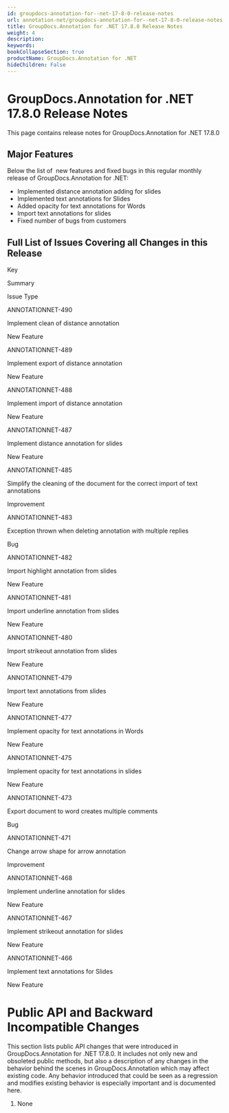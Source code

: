 ```yaml
---
id: groupdocs-annotation-for--net-17-8-0-release-notes
url: annotation-net/groupdocs-annotation-for--net-17-8-0-release-notes
title: GroupDocs.Annotation for .NET 17.8.0 Release Notes
weight: 4
description: 
keywords: 
bookCollapseSection: true
productName: GroupDocs.Annotation for .NET
hideChildren: False
---
```


# GroupDocs.Annotation for .NET 17.8.0 Release Notes


This page contains release notes for GroupDocs.Annotation for .NET 17.8.0

## Major Features

Below the list of  new features and fixed bugs in this regular monthly release of GroupDocs.Annotation for .NET:

*   Implemented distance annotation adding for slides 
*   Implemented text annotations for Slides 
*   Added opacity for text annotations for Words 
*   Import text annotations for slides 
*   Fixed number of bugs from customers

## Full List of Issues Covering all Changes in this Release

Key

Summary

Issue Type

ANNOTATIONNET-490

Implement clean of distance annotation

New Feature

ANNOTATIONNET-489

Implement export of distance annotation

New Feature

ANNOTATIONNET-488

Implement import of distance annotation

New Feature

ANNOTATIONNET-487

Implement distance annotation for slides

New Feature

ANNOTATIONNET-485

Simplify the cleaning of the document for the correct import of text annotations

Improvement

ANNOTATIONNET-483

Exception thrown when deleting annotation with multiple replies

Bug

ANNOTATIONNET-482

Import highlight annotation from slides

New Feature

ANNOTATIONNET-481

Import underline annotation from slides

New Feature

ANNOTATIONNET-480

Import strikeout annotation from slides

New Feature

ANNOTATIONNET-479

Import text annotations from slides

New Feature

ANNOTATIONNET-477

Implement opacity for text annotations in Words

New Feature

ANNOTATIONNET-475

Implement opacity for text annotations in slides

New Feature

ANNOTATIONNET-473

Export document to word creates multiple comments

Bug

ANNOTATIONNET-471

Change arrow shape for arrow annotation

Improvement

ANNOTATIONNET-468

Implement underline annotation for slides

New Feature

ANNOTATIONNET-467

Implement strikeout annotation for slides

New Feature

ANNOTATIONNET-466

Implement text annotations for Slides

New Feature

# Public API and Backward Incompatible Changes

This section lists public API changes that were introduced in GroupDocs.Annotation for .NET 17.8.0. It includes not only new and obsoleted public methods, but also a description of any changes in the behavior behind the scenes in GroupDocs.Annotation which may affect existing code. Any behavior introduced that could be seen as a regression and modifies existing behavior is especially important and is documented here.

1.  None
    

